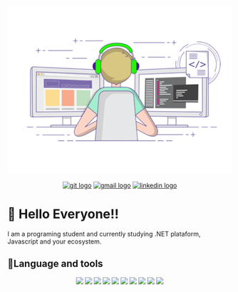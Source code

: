 <p align= "center">
  <img src="giphy.gif">
  <p>
  <p align="center">

  <a href="https://github.com/MathHSB/">
  <img src="https://img.shields.io/badge/GitHub-100000?style=for-the-badge&logo=github&logoColor=white" alt="git logo"/></a>
   <a href="hsbmatheus@gmail.com">
  <img src="https://img.shields.io/badge/Gmail-D14836?style=for-the-badge&logo=gmail&logoColor=white" alt="gmail logo"/></a>
  <a href="https://www.linkedin.com/in/matheus-hsb/">
  <img src="https://img.shields.io/badge/LinkedIn-0077B5?style=for-the-badge&logo=linkedin&logoColor=white" alt="linkedin logo"/></a>
  
  </p>
 <h1> 👋 Hello Everyone!! </h1>

I am a programing student and currently studying .NET plataform, Javascript and your ecosystem.

<h2>🔗Language and tools</h2>

  <p align="center">
  <img src="https://img.shields.io/badge/HTML5-E34F26?style=for-the-badge&logo=html5&logoColor=white" />
  <img src="https://img.shields.io/badge/JavaScript-F7DF1E?style=for-the-badge&logo=javascript&logoColor=black" />
  <img src="https://img.shields.io/badge/CSS3-1572B6?style=for-the-badge&logo=css3&logoColor=white" />
  <img src="https://img.shields.io/badge/.NET-5C2D91?style=for-the-badge&logo=.net&logoColor=white" />
  <img src="https://img.shields.io/badge/Node.js-43853D?style=for-the-badge&logo=node.js&logoColor=white" />
  <img src="https://img.shields.io/badge/C%23-239120?style=for-the-badge&logo=c-sharp&logoColor=white" />
  <img src="https://img.shields.io/badge/React-20232A?style=for-the-badge&logo=react&logoColor=61DAFB" />
  <img src="https://img.shields.io/badge/Bootstrap-563D7C?style=for-the-badge&logo=bootstrap&logoColor=white" />
  <img src="https://img.shields.io/badge/Azure_DevOps-0078D7?style=for-the-badge&logo=azure-devops&logoColor=white" />
  <img src="https://img.shields.io/badge/Microsoft_SQL_Server-CC2927?style=for-the-badge&logo=microsoft-sql-server&logoColor=white" />
  



  </p>

